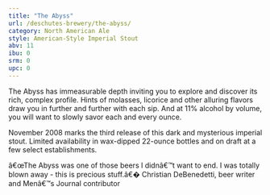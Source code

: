 ```yaml
---
title: "The Abyss"
url: /deschutes-brewery/the-abyss/
category: North American Ale
style: American-Style Imperial Stout
abv: 11
ibu: 0
srm: 0
upc: 0
---
```

The Abyss has immeasurable depth inviting you to explore and discover its rich, complex profile. Hints of molasses, licorice and other alluring flavors draw you in further and further with each sip. And at 11% alcohol by volume, you will want to slowly savor each and every ounce. 

November 2008 marks the third release of this dark and mysterious imperial stout. Limited availability in wax-dipped 22-ounce bottles and on draft at a few select establishments. 

â€œThe Abyss was one of those beers I didnâ€™t want to end. I was totally blown away - this is precious stuff.â€� Christian DeBenedetti, beer writer and Menâ€™s Journal contributor
